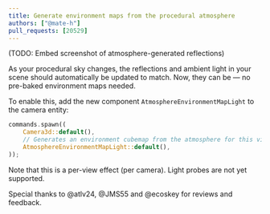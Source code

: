 ```yaml
---
title: Generate environment maps from the procedural atmosphere
authors: ["@mate-h"]
pull_requests: [20529]
---
```


(TODO: Embed screenshot of atmosphere-generated reflections)

As your procedural sky changes, the reflections and ambient light in your scene should automatically be updated to match.
Now, they can be — no pre-baked environment maps needed.

To enable this, add the new component `AtmosphereEnvironmentMapLight` to the camera entity:

```rust
commands.spawn((
    Camera3d::default(),
    // Generates an environment cubemap from the atmosphere for this view
    AtmosphereEnvironmentMapLight::default(),
));
```

Note that this is a per-view effect (per camera). Light probes are not yet supported.

Special thanks to @atlv24, @JMS55 and @ecoskey for reviews and feedback.
